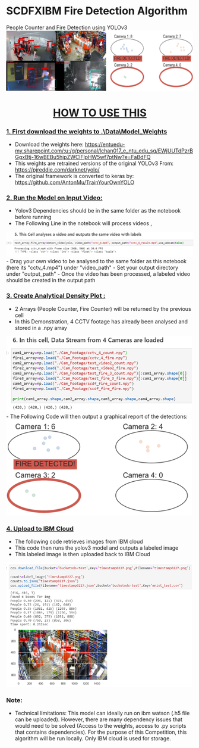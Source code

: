 # SCDFXIBM Fire Detection Algorithm
People Counter and Fire Detection using YOLOv3
![alt text](Prototype.png)

# <u><center> HOW TO USE THIS </center></u>

### <u>1. First download the weights to .\Data\Model_Weights</u>
- Download the weights here: https://entuedu-my.sharepoint.com/:u:/g/personal/lchan017_e_ntu_edu_sg/EWjUUTdPzrBGgxBtj-16wBEBu5hjpZWClFlpHW5wf7ptNw?e=FaBdFQ
- This weights are retrained versions of the original YOLOv3 From: https://pjreddie.com/darknet/yolo/
- The original framework is converted to keras by: https://github.com/AntonMu/TrainYourOwnYOLO

### <u>2. Run the Model on Input Video:</u>
- Yolov3 Dependencies should be in the same folder as the notebook before running
- The Following Line in the notebook will process videos ,
<img src="IMG1.png" alt="drawing" width="700"/>
- Drag your own video to be analysed to the same folder as this notebook (here its "cctv_4.mp4") under "video_path"
- Set your output directory under "output_path"
- Once the video has been processed, a labeled video should be created in the output path

### <u>3. Create Analytical Density Plot :</u>
- 2 Arrays (People Counter, Fire Counter) will be returned by the previous cell
- In this Demonstration, 4 CCTV footage has already been analysed and stored in a .npy array
<img src="IMG2.png" alt="drawing" width="500"/>
- The Following Code will then output a graphical report of the detections:
<img src="IMG3.png" alt="drawing" width="500"/>

### <u>4. Upload to IBM Cloud</u>
- The following code retrieves images from IBM cloud
- This code then runs the yolov3 model and outputs a labeled image
- This labeled image is then uploaded back to IBM Cloud
<img src="IMG4.png" alt="drawing" width="500"/>

### Note:
- Technical limitations: This model can ideally run on ibm watson (.h5 file can be uploaded). However, there are many dependency issues that would need to be solved (Access to the weights, access to .py scripts that contains dependencies). For the purpose of this Competition, this algorithm will be run locally. Only IBM cloud is used for storage.
